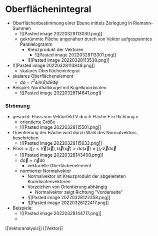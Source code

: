 # Oberflächenintegral
+ Oberflächenbestimmung einer Ebene mittels Zerlegung in Riemann-Summen
	+ ![[Pasted image 20220328113030.png]]
	+ gekrümmte Fläche angenähert durch von Vektor aufgespanntes Parallelogramm 
		+ Kreuzprodukt der Vektoren 
			+ ![[Pasted image 20220328113301.png]]
		+ ![[Pasted image 20220328113538.png]]
+ ![[Pasted image 20220328113949.png]]
	+ skalares Oberflächenintegral
+ skalares Oberflächenelement
	+ $do=r^2sin(θ)dθdφ$
+ Beispiel: Nordhalbkugel mit Kugelkoordinaten
	+ ![[Pasted image 20220328114641.png]]

### Strömung
+ gesucht: Fluss von Vektorfeld V durch Fläche F in Richtung n
	+ orientierte Größe
	+ ![[Pasted image 20220328115501.png]]
+ Orientierung der Fläche wird durch Wahl des Normalvektors beschrieben
	+ ![[Pasted image 20220328115633.png]]
+ $Fluss=\int \int_F <\overrightarrow{V}(\overrightarrow{x}),\overrightarrow{U}(\overrightarrow{x})>do(\overrightarrow{x})=\int\int_F \overrightarrow{V}d\overrightarrow{o}$
	+ ![[Pasted image 20220328143408.png]]
	+ $d\overrightarrow{o}=\overrightarrow{n}do$
		+ vektorielle Oberfächenelement
	+ normierter Normalvektor
		+ Normalvektor ist Kreuzprodukt der abgeleiteten Koordinatenvektoren 
		+ Vorzeichen von Orientierung abhängig
			+ Normalvektor zeigt Richtung "Vorderseite"
		+ ![[Pasted image 20220328122358.png]]
		+ ![[Pasted image 20220328122417.png]]
+ Beispiele:
	+ ![[Pasted image 20220328144717.png]]
	+  



[[Vektoranalysis]] [[Vektor]]